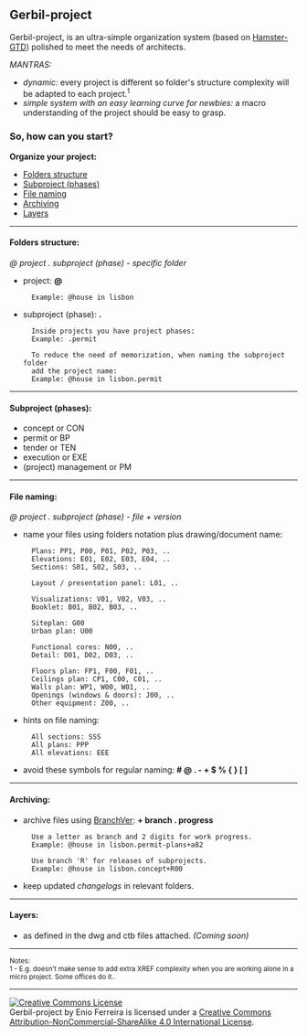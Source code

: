 Gerbil-project
--------------

Gerbil-project, is an ultra-simple organization system (based on [Hamster-GTD](http://github.com/we-build-dreams/hamster-gtd)) polished to meet the needs of architects.

*MANTRAS:*

- *dynamic:* every project is different so folder's structure complexity will be adapted to each project.<sup>1</sup>
- *simple system with an easy learning curve for newbies:* a macro understanding of the project should be easy to grasp.

### So, how can you start?

**Organize your project:**

- [Folders structure](#folders-structure)
- [Subproject (phases)](#subproject-phases)
- [File naming](#file-naming)
- [Archiving](#archiving)
- [Layers](#layers)



---
#### Folders structure:

*@ project . subproject (phase) - specific folder*

- project: **@**

        Example: @house in lisbon

- subproject (phase): **.**

    	Inside projects you have project phases:
        Example: .permit

        To reduce the need of memorization, when naming the subproject folder
        add the project name:
        Example: @house in lisbon.permit



---
#### Subproject (phases):

- concept or CON
- permit or BP
- tender or TEN
- execution or EXE
- (project) management or PM



---
#### File naming:

*@ project . subproject (phase) - file + version*

- name your files using folders notation plus drawing/document name:

        Plans: PP1, P00, P01, P02, P03, ..
        Elevations: E01, E02, E03, E04, ..
        Sections: S01, S02, S03, ..
        
        Layout / presentation panel: L01, ..
        
        Visualizations: V01, V02, V03, ..
        Booklet: B01, B02, B03, ..
        
        Siteplan: G00
        Urban plan: U00
        
        Functional cores: N00, ..
        Detail: D01, D02, D03, ..
        
        Floors plan: FP1, F00, F01, ..
        Ceilings plan: CP1, C00, C01, ..
        Walls plan: WP1, W00, W01, ..
        Openings (windows & doors): J00, ..
        Other equipment: Z00, ..

- hints on file naming:

        All sections: SSS
        All plans: PPP
        All elevations: EEE

<!-- ahinqtux -->
        
- avoid these symbols for regular naming: **# @ . - + $ % { } [ ]**



---
#### Archiving:

- archive files using [BranchVer](https://github.com/we-build-dreams/branchVer): **+ branch . progress**

        Use a letter as branch and 2 digits for work progress.
        Example: @house in lisbon.permit-plans+a82

        Use branch 'R' for releases of subprojects.
        Example: @house in lisbon.concept+R00

- keep updated *changelogs* in relevant folders.



---
#### Layers:

- as defined in the dwg and ctb files attached. *(Coming soon)*

---
<sup>Notes:</sup><br>
<sup>1 - E.g. doesn't make sense to add extra XREF complexity when you are working alone in a micro project. Some offices do it..</sup>

---
<a rel="license" href="http://creativecommons.org/licenses/by-nc-sa/4.0/"><img alt="Creative Commons License" style="border-width:0" src="https://i.creativecommons.org/l/by-nc-sa/4.0/88x31.png" /></a><br /><span xmlns:dct="http://purl.org/dc/terms/" property="dct:title">Gerbil-project</span> by Enio Ferreira is licensed under a <a rel="license" href="http://creativecommons.org/licenses/by-nc-sa/4.0/">Creative Commons Attribution-NonCommercial-ShareAlike 4.0 International License</a>.